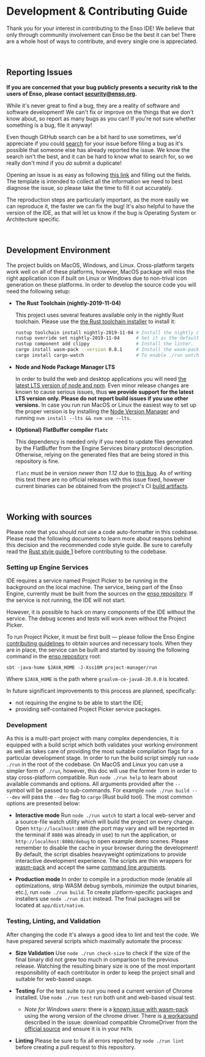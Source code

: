 # Development & Contributing Guide
Thank you for your interest in contributing to the Enso IDE! We believe that only through community
involvement can Enso be the best it can be! There are a whole host of ways to contribute, and every
single one is appreciated.

<br/>

## Reporting Issues

**If you are concerned that your bug publicly presents a security risk to the users of Enso, please
contact [security@enso.org](mailto:security@enso.org).**

While it's never great to find a bug, they are a reality of software and software development! We
can't fix or improve on the things that we don't know about, so report as many bugs as you can! If
you're not sure whether something is a bug, file it anyway!

Even though GitHub search can be a bit hard to use sometimes, we'd appreciate if you could
[search](https://github.com/luna/enso/search?q=&type=Issues&utf8=%E2%9C%93) for your issue before
filing a bug as it's possible that someone else has already reported the issue. We know the search
isn't the best, and it can be hard to know what to search for, so we really don't mind if you _do_
submit a duplicate!

Opening an issue is as easy as following [this link](https://github.com/luna/ide/issues/new?template=bug-report.md)
and filling out the fields. The template is intended to collect all the information we need to best
diagnose the issue, so please take the time to fill it out accurately.

The reproduction steps are particularly important, as the more easily we can reproduce it, the
faster we can fix the bug! It's also helpful to have the version of the IDE, as that will let us
know if the bug is Operating System or Architecture specific.

<br/>

## Development Environment
The project builds on MacOS, Windows, and Linux. Cross-platform targets work well on all of these
platforms, however, MacOS package will miss the right application icon if built on Linux or Windows
due to non-trival icon generation on these platforms. In order to develop the source code you will
need the following setup:

- **The Rust Toolchain (nightly-2019-11-04)**

  This project uses several features available only in the nightly Rust toolchain.  Please use the
  [the Rust toolchain installer](https://rustup.rs) to install it:

  ```bash
  rustup toolchain install nightly-2019-11-04 # Install the nightly channel.
  rustup override set nightly-2019-11-04      # Set it as the default toolchain for this folder.
  rustup component add clippy                 # Install the linter.
  cargo install wasm-pack --version 0.8.1     # Install the wasm-pack toolkit.
  cargo install cargo-watch                   # To enable ./run watch utility
  ```

- **Node and Node Package Manager LTS**

  In order to build the web and desktop applications you will need
  [the latest LTS version of node and npm](https://nodejs.org/en/download). Even minor release
  changes are known to cause serious issues, thus **we provide support for the latest LTS version
  only. Please do not report build issues if you use other versions.** In case you run run MacOS or
  Linux the easiest way to set up the proper version is by installing the
  [Node Version Manager](https://github.com/nvm-sh/nvm) and running
  `nvm install --lts && nvm use --lts`.

- **(Optional) FlatBuffer compiler `flatc`**

  This dependency is needed only if you need to update files generated by the FlatBuffer from the
  Engine Services binary protocol description. Otherwise, relying on the generated files that are
  being stored in this repository is fine.

  `flatc` must be in version *newer than 1.12* due to [this bug](). As of writing this text there
  are no official releases with this issue fixed, however current binaries can be obtained from the
  project's CI [build
  artifacts](https://github.com/google/flatbuffers/actions?query=branch%3Amaster).

<br/>

## Working with sources
Please note that you should not use a code auto-formatter in this codebase. Please read the
following documents to learn more about reasons behind this decision and the recommended code style
guide. Be sure to carefully read the
[Rust style guide 1](./contributing/style-guide.md)
before contributing to the codebase.

### Setting up Engine Services
IDE requires a service named Project Picker to be running in the background on the local machine.
The service, being part of the Enso Engine, currently must be built from the sources on the [enso
repository](https://github.com/luna/enso). If the service is not running, the IDE will not start.

However, it is possible to hack on many components of the IDE without the service. The debug scenes
and tests will work even without the Project Picker.

To run Project Picker, it must be first built — please follow the Enso Engine [contributing
guidelines](https://github.com/luna/enso/blob/main/docs/CONTRIBUTING.md) to obtain sources and
necessary tools. When they are in place, the service can be built and started by issuing the
following command in the [enso repository](https://github.com/luna/enso) root:
```
sbt -java-home $JAVA_HOME -J-Xss10M project-manager/run
```

Where `$JAVA_HOME` is the path where `graalvm-ce-java8-20.0.0` is located.

In future significant improvements to this process are planned, specifically:
* not requiring the engine to be able to start the IDE;
* providing self-contained Project Picker service packages.

### Development
As this is a multi-part project with many complex dependencies, it is equipped with a build script
which both validates your working environment as well as takes care of providing the most suitable
compilation flags for a particular development stage. In order to run the build script simply run
`node ./run` in the root of the codebase. On MacOS and Linux you can use a simpler form of `./run`,
however, this doc will use the former form in order to stay cross-platform compatible. Run
`node ./run help` to learn about available commands and options. All arguments provided after the
`--` symbol will be passed to sub-commands. For example `node ./run build -- --dev` will pass the
`--dev` flag to `cargo` (Rust build tool). The most common options are presented below:

- **Interactive mode**
  Run `node ./run watch` to start a local web-server and a source-file watch utility which will
  build the project on every change. Open `http://localhost:8080` (the port may vary and will be
  reported in the terminal if `8080` was already in use) to run the application, or
  `http://localhost:8080/debug` to open example demo scenes. Please remember to disable the cache in
  your browser during the development! By default, the script disables heavyweight optimizations to
  provide interactive development experience. The scripts are thin wrappers for
  [wasm-pack](https://github.com/rustwasm/wasm-pack) and accept the same
  [command line arguments](https://rustwasm.github.io/wasm-pack/book/commands/build.html).

- **Production mode**
  In order to compile in a production mode (enable all optimizations, strip WASM debug symbols,
  minimize the output binaries, etc.), run `node ./run build`. To create platform-specific packages
  and installers use `node ./run dist` instead. The final packages will be located at
  `app/dist/native`.

### Testing, Linting, and Validation
After changing the code it's always a good idea to lint and test the code. We have prepared several
scripts which maximally automate the process:

- **Size Validation**
  Use `node ./run check-size` to check if the size of the final binary did not grew too much in
  comparison to the previous release. Watching the resulting binary size is one of the most
  important responsibility of each contributor in order to keep the project small and suitable for
  web-based usage.

- **Testing**
  For the test suite to run you need a current version of Chrome installed.
  Use `node ./run test` run both unit and web-based visual test.

  - *Note for Windows users*:
    there is a [known issue with wasm-pack](https://github.com/rustwasm/wasm-pack/issues/611) using the
    wrong version of the chrome driver. There is
    [a workaround](https://github.com/rustwasm/wasm-pack/issues/611#issuecomment-522093207) described in
    the issue: download compatible ChromeDriver from the
    [official source](https://chromedriver.chromium.org/downloads) and ensure it is in your `PATH`.

- **Linting**
  Please be sure to fix all errors reported by `node ./run lint` before creating a pull request to
  this repository.

